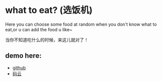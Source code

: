 # what to eat? (选饭机)

Here you can choose some food at random when you don't know what to eat,or u can add the food u like~

当你不知道吃什么的时候，来这儿就对了！

## demo here:
- [github](https://geekfeier.github.io/What-to-eat)
- [码云](https://geekfeier.gitee.io/what-to-eat)
	 
